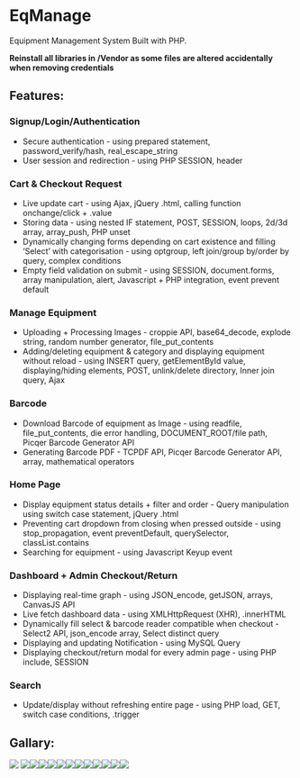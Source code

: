 # EqManage

Equipment Management System Built with PHP.

**Reinstall all libraries in /Vendor as some files are altered accidentally when removing credentials**

## Features:
### Signup/Login/Authentication
- Secure authentication - using prepared statement, password_verify/hash, real_escape_string
- User session and redirection - using PHP SESSION, header
### Cart & Checkout Request
- Live update cart - using Ajax, jQuery .html, calling function onchange/click + .value 
- Storing data - using nested IF statement, POST, SESSION, loops, 2d/3d array, array_push, PHP unset
- Dynamically changing forms depending on cart existence and filling ‘Select’ with categorisation - using optgroup, left join/group by/order by query, complex conditions
- Empty field validation on submit - using SESSION, document.forms, array manipulation, alert, Javascript + PHP integration, event prevent default
### Manage Equipment
- Uploading + Processing Images - croppie API, base64_decode, explode string, random number generator, file_put_contents
- Adding/deleting equipment & category and displaying equipment without reload - using INSERT query, getElementById value, displaying/hiding elements, POST, unlink/delete directory, Inner join query, Ajax
### Barcode
- Download Barcode of equipment as Image - using readfile, file_put_contents, die error handling, DOCUMENT_ROOT/file path, Picqer Barcode Generator API
- Generating Barcode PDF - TCPDF API, Picqer Barcode Generator API, array, mathematical operators
### Home Page
- Display equipment status details + filter and order - Query manipulation using switch case statement, jQuery .html
- Preventing cart dropdown from closing when pressed outside - using stop_propagation, event preventDefault, querySelector, classList.contains
- Searching for equipment - using Javascript Keyup event
### Dashboard + Admin Checkout/Return
- Displaying real-time graph - using JSON_encode, getJSON, arrays, CanvasJS API
- Live fetch dashboard data - using XMLHttpRequest (XHR), .innerHTML
- Dynamically fill select & barcode reader compatible when checkout - Select2 API, json_encode array, Select distinct query
- Displaying and updating Notification - using MySQL Query
- Displaying checkout/return modal for every admin page - using PHP include, SESSION
### Search
- Update/display without refreshing entire page - using PHP load, GET, switch case conditions, .trigger

## Gallary:


![](demoImage/1.png)
![](demoImage/2.png)![](demoImage/3.png)![](demoImage/4.png)![](demoImage/5.png)![](demoImage/6.png)![](demoImage/7.png)![](demoImage/8.png)![](demoImage/9.png)![](demoImage/10.png)![](demoImage/11.png)![](demoImage/12.png)![](demoImage/db.png)